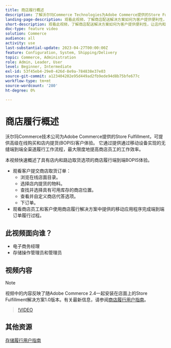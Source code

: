 ```yaml
---
title: 商店履行概述
description: 了解沃尔玛Commerce Technologies为Adobe Commerce提供的Store Fulfillment，这是一个高级的全渠道履行解决方案，可提供端到端的在线购买和店内提货(BOPIS)体验。
landing-page-description: 观看此视频，了解商店配送解决方案如何为客户提供便利性，让店内和路边提货和商店员工更高效、移动就绪的配送工作流能够提货、暂存和发货给客户。
short-description: 观看此视频，了解商店配送解决方案如何为客户提供便利性，让店内和路边提货和商店员工更高效、移动就绪的配送工作流能够提货、暂存和发货给客户。
doc-type: feature video
solution: Commerce
audience: all
activity: use
last-substantial-update: 2023-04-27T00:00:00Z
feature: Configuration, System, Shipping/Delivery
topic: Commerce, Administration
role: Admin, Leader, User
level: Beginner, Intermediate
exl-id: 53f45eb4-29e0-426d-8e9a-784838e37e03
source-git-commit: a123404202e95d449ad2fb9ede94d8b75bfe677c
workflow-type: tm+mt
source-wordcount: '280'
ht-degree: 0%

---
```


# 商店履行概述

沃尔玛Commerce技术公司为Adobe Commerce提供的Store Fulfillment，可提供高级在线购买和店内提货(BOPIS)客户体验。 它通过提供通过移动设备实现的无缝端到端全渠道履行工作流程，最大限度地提高商店员工的工作效率。

本视频快速概述了具有店内和路边取货选项的商店履行端到端BOPIS体验。

- 观看客户提交商店取货订单：
   - 浏览在线店面目录。
   - 选择店内提货的物料。
   - 查找并选择具有可用库存的商店位置。
   - 查看并自定义商店代答选项。
   - 下订单。
- 观看商店员工和客户使用商店履行解决方案中提供的移动应用程序完成端到端订单履行过程。

## 此视频面向谁？

- 电子商务经理
- 存储操作管理员和管理员

## 视频内容

>[!NOTE]
>
>视频中的内容反映了随Adobe Commerce 2.4一起安装在店面上的Store Fulfillment解决方案1.0版本。有关最新信息，请参阅[商店履行用户指南](https://experienceleague.adobe.com/docs/commerce-merchant-services/store-fulfillment/introduction.html)。

>[!VIDEO](https://video.tv.adobe.com/v/343653?quality=12&learn=on)

## 其他资源

[存储履行用户指南](https://experienceleague.adobe.com/docs/commerce-merchant-services/store-fulfillment/introduction.html)
